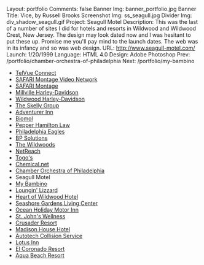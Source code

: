 Layout: portfolio
Comments: false
Banner Img: banner_portfolio.jpg
Banner Title: Vice, by Russell Brooks
Screenshot Img: ss_seagull.jpg
Divider Img: div_shadow_seagull.gif
Project: Seagull Motel
Description: This was the last of a number of sites I did for hotels and resorts in Wildwood and Wildwood Crest, New Jersey. The design may look dated now and I was hesitant to put these up.  Promise me you'll pay mind to the launch dates. The web was in its infancy and so was web design.
URL: http://www.seagull-motel.com/
Launch: 1/20/1999
Language: HTML 4.0
Design: Adobe Photoshop
Prev: /portfolio/chamber-orchestra-of-philadelphia
Next: /portfolio/my-bambino

* [TelVue Connect](/portfolio/)
* [SAFARI Montage Video Network](/portfolio/safari-montage-video-network)
* [SAFARI Montage](/portfolio/safari-montage)
* [Millville Harley-Davidson](/portfolio/millville-harley-davidson)
* [Wildwood Harley-Davidson](/portfolio/wildwood-harley-davidson)
* [The Skelly Group](/portfolio/the-skelly-group)
* [Adventurer Inn](/portfolio/adventurer-inn)
* [Biomol](/portfolio/biomol)
* [Pepper Hamilton Law](/portfolio/pepper-hamilton-law)
* [Philadelphia Eagles](/portfolio/philadelphia-eagles)
* [BP Solutions](/portfolio/bp-solutions)
* [The Wildwoods](/portfolio/the-wildwoods)
* [NetReach](/portfolio/netreach)
* [Togo's](/portfolio/togos)
* [Chemical.net](/portfolio/chemical-net)
* [Chamber Orchestra of Philadelphia](/portfolio/chamber-orchestra-of-philadelphia)
* Seagull Motel
* [My Bambino](/portfolio/my-bambino)
* [Loungin' Lizzard](/portfolio/loungin-lizzard)
* [Heart of Wildwood Hotel](/portfolio/heart-of-wildwood-hotel)
* [Seashore Gardens Living Center](/portfolio/seashore-gardens-living-center)
* [Ocean Holiday Motor Inn](/portfolio/ocean-holiday-motor-inn)
* [St. John's Wellness](/portfolio/st-john-s-wellness)
* [Crusader Resort](/portfolio/crusader-resort)
* [Madison House Hotel](/portfolio/madison-house-hotel)
* [Autotech Collision Service](/portfolio/autotech-collision-service)
* [Lotus Inn](/portfolio/lotus-inn)
* [El Coronado Resort](/portfolio/el-coronado-resort)
* [Aqua Beach Resort](/portfolio/aqua-beach-resort)
